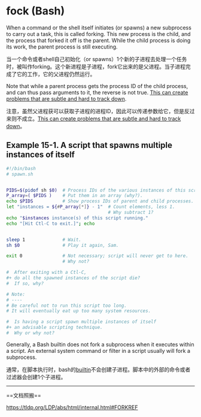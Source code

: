 # fock (Bash)

When a command or the shell itself initiates (or spawns) a new subprocess to carry out a task, this is called forking. This new process is the child, and the process that forked it off is the parent. While the child process is doing its work, the parent process is still executing.

当一个命令或者shell自己初始化（or spawns）1个新的子进程去处理一个任务时，被叫作forking。这个新进程是子进程，fork它出来的是父进程。当子进程完成了它的工作，它的父进程仍然运行。

Note that while a parent process gets the process ID of the child process, and can thus pass arguments to it, the reverse is not true. [This can create problems that are subtle and hard to track down](https://tldp.org/LDP/abs/html/gotchas.html#PARCHILDPROBREF).

注意，虽然父进程获可以获取子进程的进程ID，因此可以传递参数给它，但是反过来则不成立。[This can create problems that are subtle and hard to track down](https://tldp.org/LDP/abs/html/gotchas.html#PARCHILDPROBREF)。

## Example 15-1. A script that spawns multiple instances of itself

```bash
#!/bin/bash
# spawn.sh


PIDS=$(pidof sh $0)  # Process IDs of the various instances of this script.
P_array=( $PIDS )    # Put them in an array (why?).
echo $PIDS           # Show process IDs of parent and child processes.
let "instances = ${#P_array[*]} - 1"  # Count elements, less 1.
                                      # Why subtract 1?
echo "$instances instance(s) of this script running."
echo "[Hit Ctl-C to exit.]"; echo


sleep 1              # Wait.
sh $0                # Play it again, Sam.

exit 0               # Not necessary; script will never get to here.
                     # Why not?

#  After exiting with a Ctl-C,
#+ do all the spawned instances of the script die?
#  If so, why?

# Note:
# ----
# Be careful not to run this script too long.
# It will eventually eat up too many system resources.

#  Is having a script spawn multiple instances of itself
#+ an advisable scripting technique.
#  Why or why not?
```

Generally, a Bash builtin does not fork a subprocess when it executes within a script. An external system command or filter in a script usually will fork a subprocess.

通常，在脚本执行时，bash的[builtin](./bash-scripting-internal-builtin.md)不会创建子进程。脚本中的外部的命令或者过滤器会创建1个子进程。

---

==文档照搬==

<https://tldp.org/LDP/abs/html/internal.html#FORKREF>
